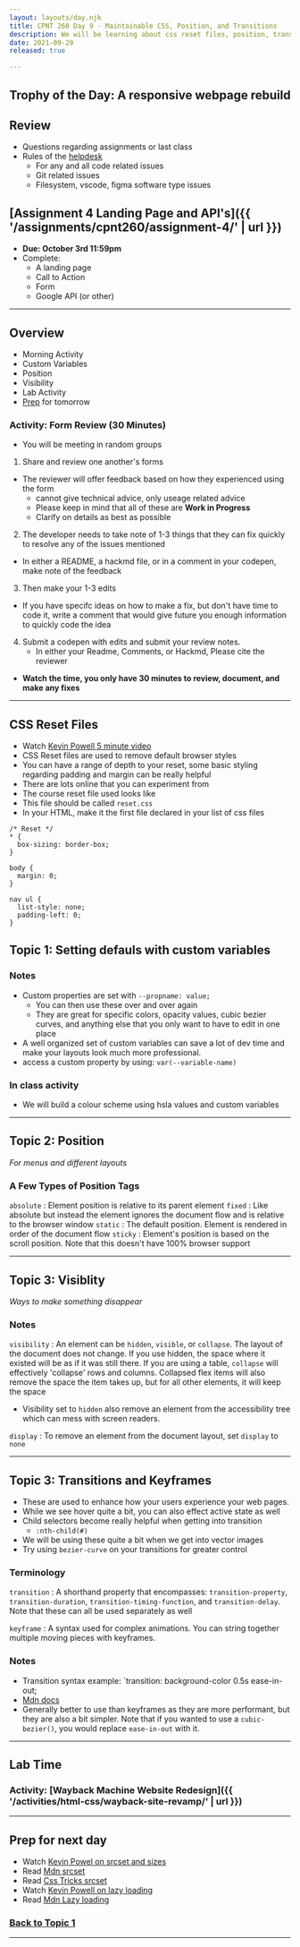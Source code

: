 ```yaml
---
layout: layouts/day.njk
title: CPNT 260 Day 9 - Maintainable CSS, Position, and Transitions
description: We will be learning about css reset files, position, transition, and custom variables. 
date: 2021-09-29
released: true

---
```


## Trophy of the Day: A responsive webpage rebuild

## Review
- Questions regarding assignments or last class
- Rules of the [helpdesk](https://github.com/sait-wbdv/helpdesk)
  - For any and all code related issues
  - Git related issues
  - Filesystem, vscode, figma software type issues
  
## [Assignment 4 Landing Page and API's]({{ '/assignments/cpnt260/assignment-4/' | url }})
- **Due: October 3rd 11:59pm**
- Complete:
  - A landing page
  - Call to Action
  - Form
  - Google API (or other)

---

## Overview
- Morning Activity
- Custom Variables
- Position
- Visibility
- Lab Activity
- [Prep](#prep) for tomorrow


### Activity: Form Review (30 Minutes)
- You will be meeting in random groups
1. Share and review one another's forms
  - The reviewer will offer feedback based on how they experienced using the form
    - cannot give technical advice, only useage related advice
    - Please keep in mind that all of these are **Work in Progress**
    - Clarify on details as best as possible
2. The developer needs to take note of 1-3 things that they can fix quickly to resolve any of the issues mentioned
  - In either a README, a hackmd file, or in a comment in your codepen, make note of the feedback
3. Then make your 1-3 edits
  - If you have specifc ideas on how to make a fix, but don't have time to code it, write a comment that would give future you enough information to quickly code the idea
4. Submit a codepen with edits and submit your review notes.
   - In either your Readme, Comments, or Hackmd, Please cite the reviewer
- **Watch the time, you only have 30 minutes to review, document, and make any fixes**

---
<a id="top"></a>

## CSS Reset Files
- Watch [Kevin Powell 5 minute video](https://www.youtube.com/watch?v=0GcTUor2ANw)
- CSS Reset files are used to remove default browser styles
- You can have a range of depth to your reset, some basic styling regarding padding and margin can be really helpful
- There are lots online that you can experiment from
- The course reset file used looks like
- This file should be called `reset.css`
- In your HTML, make it the first file declared in your list of css files
 
```
/* Reset */
* {
  box-sizing: border-box;
}

body {
  margin: 0;
}

nav ul {
  list-style: none;
  padding-left: 0;
}
```

## Topic 1: Setting defauls with custom variables

### Notes

- Custom properties are set with `--propname: value;`
  - You can then use these over and over again
  - They are great for specific colors, opacity values, cubic bezier curves, and
    anything else that you only want to have to edit in one place
- A well organized set of custom variables can save a lot of dev time and make your layouts look much more professional.
- access a custom property by using: `var(--variable-name)`

### In class activity
- We will build a colour scheme using hsla values and custom variables

---
## Topic 2: Position

_For menus and different layouts_

### A Few Types of Position Tags

`absolute`
: Element position is relative to its parent element
`fixed`
: Like absolute but instead the element ignores the document flow and is relative to the browser window
`static`
: The default position. Element is rendered in order of the document flow
`sticky`
: Element's position is based on the scroll position. Note that this doesn't have 100% browser support

---

## Topic 3: Visiblity

_Ways to make something disappear_

### Notes

`visibility`
: An element can be `hidden`, `visible`, or `collapse`. The layout of the document does not change. If you use hidden, the space where it existed will be as if it was still there. If you are using a table, `collapse` will effectively 'collapse' rows and columns. Collapsed flex items will also remove the space the item takes up, but for all other elements, it will keep the space

- Visibility set to `hidden` also remove an element from the accessibility tree which can mess with screen readers.

`display`
  : To remove an element from the document layout, set `display` to `none`


---

## Topic 3: Transitions and Keyframes
- These are used to enhance how your users experience your web pages.
- While we see hover quite a bit, you can also effect active state as well
- Child selectors become really helpful when getting into transition
  - `:nth-child(#)`
- We will be using these quite a bit when we get into vector images
- Try using `bezier-curve` on your transitions for greater control

### Terminology

`transition`
: A shorthand property that encompasses: `transition-property`, `transition-duration`, `transition-timing-function`, and `transition-delay`. Note that these can all be used separately as well

`keyframe`
: A syntax used for complex animations. You can string together multiple moving pieces with keyframes.

### Notes

- Transition syntax example: `transition: background-color 0.5s ease-in-out;
- [Mdn docs](https://developer.mozilla.org/en-US/docs/Web/CSS/transition)
- Generally better to use than keyframes as they are more performant, but they are also a bit simpler. Note that if you wanted to use a `cubic-bezier()`, you would replace `ease-in-out` with it.

---

## Lab Time

### Activity: [Wayback Machine Website Redesign]({{  '/activities/html-css/wayback-site-revamp/' | url }})

---

## <a id="prep"></a> Prep for next day
- Watch [Kevin Powel on srcset and sizes](https://www.youtube.com/watch?v=2QYpkrX2N48)
- Read [Mdn srcset](https://developer.mozilla.org/en-US/docs/Web/API/HTMLImageElement/srcset)
- Read [Css Tricks srcset](https://css-tricks.com/responsive-images-youre-just-changing-resolutions-use-srcset/)
- Watch [Kevin Powell on lazy loading](https://www.youtube.com/watch?v=AActXSWxsRo)
- Read [Mdn Lazy loading](https://developer.mozilla.org/en-US/docs/Web/Performance/Lazy_loading)

### [Back to Topic 1](#top)

---
